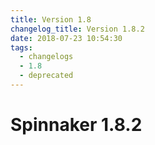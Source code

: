 ```yaml
---
title: Version 1.8
changelog_title: Version 1.8.2
date: 2018-07-23 10:54:30
tags:
  - changelogs
  - 1.8
  - deprecated
---
```


# Spinnaker 1.8.2

<script src="https://gist.github.com/spinnaker-release/30caa31c9e5e02eb636c061a79a291f1.js"/>
